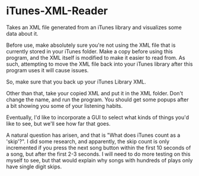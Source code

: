# iTunes-XML-Reader
Takes an XML file generated from an iTunes library and visualizes some data about it.

Before use, make absolutely sure you're not using the XML file that is currently stored in your iTunes folder. Make a copy before using this program, and the XML itself is modified to make it easier to read from. As such, attempting to move the XML file back into your iTunes library after this program uses it will cause issues.

So, make sure that you back up your iTunes Library XML.

Other than that, take your copied XML and put it in the XML folder. Don't change the name, and run the program. You should get some popups after a bit showing you some of your listening habits.

Eventually, I'd like to incorporate a GUI to select what kinds of things you'd like to see, but we'll see how far that goes.

A natural question has arisen, and that is "What does iTunes count as a 'skip'?". I did some research, and apparently, the skip count is only incremented if you press the next song button within the first 10 seconds of a song, but after the first 2-3 seconds. I will need to do more testing on this myself to see, but that would explain why songs with hundreds of plays only have single digit skips. 
